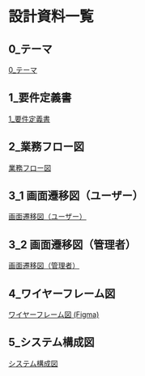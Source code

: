 # 設計資料一覧
## 0_テーマ
[0_テーマ](./0_テーマ.md)

## 1_要件定義書
[1_要件定義書](./1_要件定義書.md)

## 2_業務フロー図
[業務フロー図](./2_業務フロー図.png)

## 3_1 画面遷移図（ユーザー）
[画面遷移図（ユーザー）](./3_1_画面遷移図(ユーザー).png)

## 3_2 画面遷移図（管理者）
[画面遷移図（管理者）](./3_2_画面遷移図(管理者).png)

## 4_ワイヤーフレーム図
[ワイヤーフレーム図 (Figma)](https://www.figma.com/design/CcXx9ixcPT7hYtJrsnFnXC/QR%E5%87%BA%E9%80%80%E5%8B%A4%E7%AE%A1%E7%90%86-%E3%83%AF%E3%82%A4%E3%83%A4%E3%83%BC%E3%83%95%E3%83%AC%E3%83%BC%E3%83%A0%E5%9B%B3?node-id=0-1&t=Ps4qeNwcvlry73hJ-1)

## 5_システム構成図
[システム構成図](./5_システム構成図.png)
